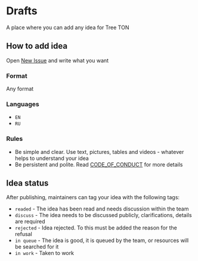 # Drafts

A place where you can add any idea for Tree TON

## How to add idea

Open [New Issue](https://github.com/treeton-org/drafts/issues/new) and write what you want

### Format

Any format

### Languages

* `EN`
* `RU`

### Rules

* Be simple and clear. Use text, pictures, tables and videos - whatever helps to understand your idea
* Be persistent and polite. Read [CODE_OF_CONDUCT](CODE_OF_CONDUCT.md) for more details

## Idea status

After publishing, maintainers can tag your idea with the following tags:

* `readed` - The idea has been read and needs discussion within the team
* `discuss` - The idea needs to be discussed publicly, clarifications, details are required
* `rejected` - Idea rejected. To this must be added the reason for the refusal
* `in queue` - The idea is good, it is queued by the team, or resources will be searched for it
* `in work` - Taken to work
